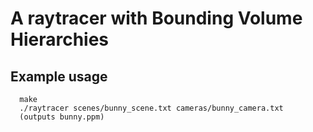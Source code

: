 # A raytracer with Bounding Volume Hierarchies

## Example usage
```
  make
  ./raytracer scenes/bunny_scene.txt cameras/bunny_camera.txt
  (outputs bunny.ppm)
```
